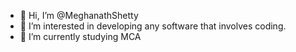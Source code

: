 - 👋 Hi, I’m @MeghanathShetty
- 👀 I’m interested in developing any software that involves coding.
- 🌱 I’m currently studying MCA
<!---
MeghanathShetty/MeghanathShetty is a ✨ special ✨ repository because its `README.md` (this file) appears on your GitHub profile.
You can click the Preview link to take a look at your changes.
--->
